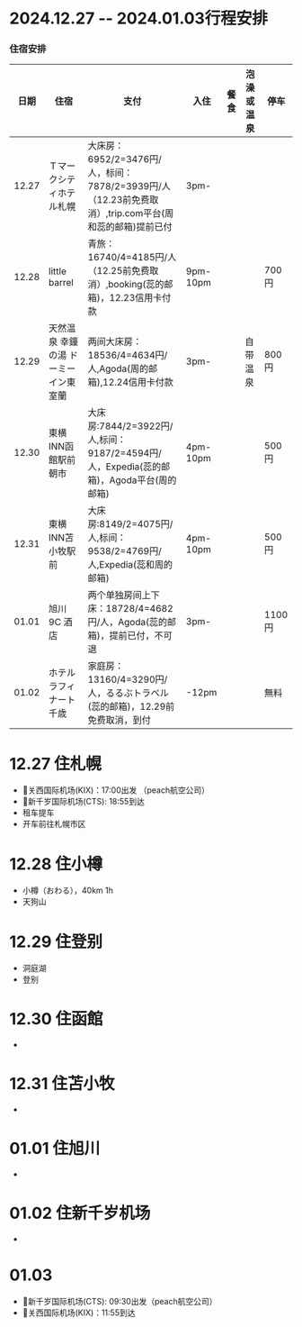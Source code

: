# 2024.12.27 -- 2024.01.03行程安排

### 住宿安排

| 日期 | 住宿 | 支付 | 入住 | 餐食 | 泡澡或温泉 | 停车 |
| --- | --- | --- | --- | --- | --- | --- |
| 12.27 | Ｔマークシティホテル札幌 | 大床房：6952/2=3476円/人，标间：7878/2=3939円/人（12.23前免费取消）,trip.com平台(周和蕊的邮箱)提前已付 | 3pm- |  |  |  |
| 12.28 | little barrel | 青旅：16740/4=4185円/人（12.25前免费取消）,booking(蕊的邮箱)，12.23信用卡付款 | 9pm-10pm | | | 700円 |
| 12.29 | 天然温泉 幸鐘の湯 ドーミーイン東室蘭 | 两间大床房：18536/4=4634円/人,Agoda(周的邮箱),12.24信用卡付款| 3pm- | | 自带温泉 | 800円 |
| 12.30 | 東横INN函館駅前朝市 | 大床房:7844/2=3922円/人,标间：9187/2=4594円/人，Expedia(蕊的邮箱)，Agoda平台(周的邮箱)| 4pm-10pm | | | 500円 |
| 12.31 | 東横INN苫小牧駅前 | 大床房:8149/2=4075円/人,标间：9538/2=4769円/人,Expedia(蕊和周的邮箱) | 4pm-10pm | | | 500円 |
| 01.01 | 旭川 9C 酒店 | 两个单独房间上下床：18728/4=4682円/人，Agoda(蕊的邮箱)，提前已付，不可退 | 3pm- | | | 1100円 |
| 01.02 | ホテルラフィナート千歳 | 家庭房：13160/4=3290円/人，るるぶトラベル(蕊的邮箱)，12.29前免费取消，到付 | -12pm | | | 無料 |

# 12.27 住札幌
- 🛫关西国际机场(KIX)：17:00出发 （peach航空公司）
- 🛬新千岁国际机场(CTS): 18:55到达
- 租车提车
- 开车前往札幌市区

# 12.28 住小樽
- 小樽（おわる），40km 1h
- 天狗山

# 12.29 住登别
- 洞庭湖
- 登别

# 12.30 住函館
- 

# 12.31 住苫小牧
- 

# 01.01 住旭川
- 

# 01.02 住新千岁机场
- 

# 01.03
- 🛫新千岁国际机场(CTS): 09:30出发（peach航空公司）
- 🛬关西国际机场(KIX)：11:55到达
